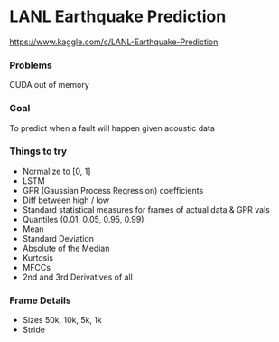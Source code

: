 # LANL Earthquake Prediction
https://www.kaggle.com/c/LANL-Earthquake-Prediction

### Problems
CUDA out of memory

### Goal
To predict when a fault will happen given acoustic data

### Things to try
 - Normalize to [0, 1]
 - LSTM
 - GPR (Gaussian Process Regression) coefficients
  - Diff between high / low
 - Standard statistical measures for frames of actual data & GPR vals
  - Quantiles (0.01, 0.05, 0.95, 0.99)
  - Mean
  - Standard Deviation
  - Absolute of the Median
  - Kurtosis
 - MFCCs
 - 2nd and 3rd Derivatives of all

### Frame Details
 - Sizes 50k, 10k, 5k, 1k
 - Stride
